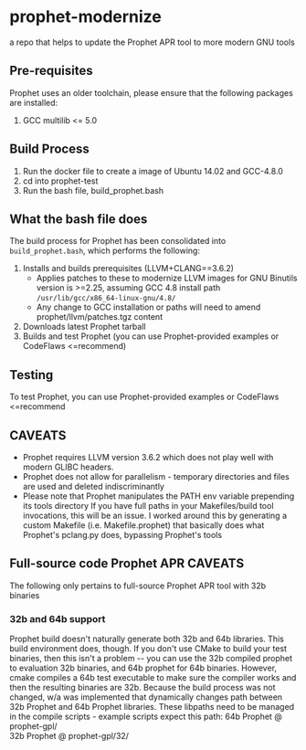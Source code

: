 # prophet-modernize
a repo that helps to update the Prophet APR tool to more modern GNU tools

## Pre-requisites
Prophet uses an older toolchain, please ensure that the following packages are installed:
1. GCC multilib <= 5.0

## Build Process
1. Run the docker file to create a image of Ubuntu 14.02 and GCC-4.8.0
2. cd into prophet-test
3. Run the bash file, build_prophet.bash

## What the bash file does
The build process for Prophet has been consolidated into `build_prophet.bash`, which performs the following:
1. Installs and builds prerequisites (LLVM+CLANG==3.6.2)
   - Applies patches to these to modernize LLVM images for GNU Binutils version is >=2.25, assuming GCC 4.8 install path `/usr/lib/gcc/x86_64-linux-gnu/4.8/`
   - Any change to GCC installation or paths will need to amend prophet/llvm/patches.tgz content
2. Downloads latest Prophet tarball 
3. Builds and test Prophet (you can use Prophet-provided examples or CodeFlaws <=recommend)

## Testing 
To test Prophet, you can use Prophet-provided examples or CodeFlaws <=recommend

## CAVEATS
- Prophet requires LLVM version 3.6.2 which does not play well with modern GLIBC headers. 
- Prophet does not allow for parallelism - temporary directories and files are used and deleted indiscriminantly
- Please note that Prophet manipulates the PATH env variable prepending its tools directory
If you have full paths in your Makefiles/build tool invocations, this will be an issue. I worked around this by generating a custom Makefile (i.e. Makefile.prophet) that basically does what Prophet's pclang.py does, bypassing Prophet's tools

## Full-source code Prophet APR CAVEATS
The following only pertains to full-source Prophet APR tool with 32b binaries
### 32b and 64b support
Prophet build doesn't naturally generate both 32b and 64b libraries. This build environment does, though.
If you don't use CMake to build your test binaries, then this isn't a problem -- you can use the 32b compiled prophet to evaluation 32b binaries, and 64b prophet for 64b binaries. 
However, cmake compiles a 64b test executable to make sure the compiler works and then the resulting binaries are 32b.
Because the build process was not changed, w/a was implemented that dynamically changes path between 32b Prophet and 64b Prophet libraries.
These libpaths need to be managed in the compile scripts - example scripts expect this path:
64b Prophet @ prophet-gpl/  
32b Prophet @ prophet-gpl/32/  
